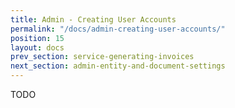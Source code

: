 ```yaml
---
title: Admin - Creating User Accounts
permalink: "/docs/admin-creating-user-accounts/"
position: 15
layout: docs
prev_section: service-generating-invoices
next_section: admin-entity-and-document-settings
---
```


TODO
